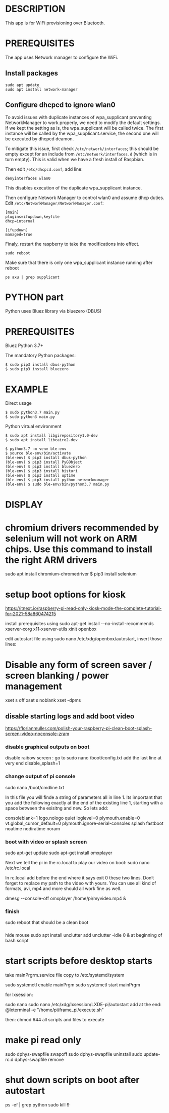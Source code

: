 # DESCRIPTION

This app is for WiFi provisioning over Bluetooth.

# PREREQUISITES

The app uses Network manager to configure the WiFi.

## Install packages

    sudo apt update
    sudo apt install network-manager

## Configure dhcpcd to ignore wlan0

To avoid issues with duplicate instances of wpa_supplicant preventing NetworkManager to work properly, we need to modify the default settings. If we kept the setting as is, the wpa_supplicant will be called twice. The first instance will be called by the wpa_supplicant.service, the second one will be executed by dhcpcd deamon. 

To mitigate this issue, first check `/etc/network/interfaces`; this should be empty except for an include from `/etc/network/interfaces.d` (which is in turn empty). This is valid when we have a fresh install of Raspbian.

Then edit `/etc/dhcpcd.conf`, add line:

    denyinterfaces wlan0

This disables execution of the duplicate wpa_supplicant instance.

Then configure Network Manager to control wlan0 and assume dhcp duties. Edit `/etc/NetworkManager/NetworkManager.conf`:

    [main]
    plugins=ifupdown,keyfile
    dhcp=internal
    
    [ifupdown]
    managed=true

Finaly, restart the raspberry to take the modifications into effect.

`sudo reboot`

Make sure that there is only one wpa_supplicant instance running after reboot

`ps axu | grep supplicant`




# PYTHON part

Python uses Bluez library via bluezero (DBUS)

# PREREQUISITES
Bluez
Python 3.7+

The mandatory Python packages:
```
$ sudo pip3 install dbus-python
$ sudo pip3 install bluezero
```

# EXAMPLE

Direct usage

```console
$ sudo python3.7 main.py
$ sudo python3 main.py
```

Python virtual environment

```
$ sudo apt install libgirepository1.0-dev
$ sudo apt install libcairo2-dev

$ python3.7 -m venv ble-env
$ source ble-env/bin/activate
(ble-env) $ pip3 install dbus-python
(ble-env) $ pip3 install PyGObject
(ble-env) $ pip3 install bluezero
(ble-env) $ pip3 install bisturi
(ble-env) $ pip3 install uptime
(ble-env) $ pip3 install python-networkmanager
(ble-env) $ sudo ble-env/bin/python3.7 main.py
```

# DISPLAY
# chromium drivers recommended by selenium will not work on ARM chips. Use this command to install the right ARM drivers
sudo apt install chromium-chromedriver
$ pip3 install selenium



# setup boot options for kiosk

https://itnext.io/raspberry-pi-read-only-kiosk-mode-the-complete-tutorial-for-2021-58a860474215

install prerequisites using 
sudo apt-get install --no-install-recommends xserver-xorg x11-xserver-utils xinit openbox

edit autostart file using sudo nano /etc/xdg/openbox/autostart, insert those lines:
# Disable any form of screen saver / screen blanking / power management
xset s off
xset s noblank
xset -dpms

## disable starting logs and add boot video
https://florianmuller.com/polish-your-raspberry-pi-clean-boot-splash-screen-video-noconsole-zram

### disable graphical outputs on boot
disable raibow screen :
go to
sudo nano /boot/config.txt
add the last line at very end
disable_splash=1

### change output of pi console
sudo nano /boot/cmdline.txt

In this file you will finde a string of parameters all in line 1. Its important that you add the following exactly at the end of the existing line 1, starting with a space between the exisitng and new. So lets add:

consoleblank=1 logo.nologo quiet loglevel=0 plymouth.enable=0 vt.global_cursor_default=0 plymouth.ignore-serial-consoles splash fastboot noatime nodiratime noram

### boot with video or splash screen
sudo apt-get update
sudo apt-get install omxplayer

Next we tell the pi in the rc.local to play our video on boot:
sudo nano /etc/rc.local

In rc.local add before the end where it says exit 0 these two lines. Don‘t forget to replace my path to the video with yours. You can use all kind of formats, avi, mp4 and more should all work fine as well.

dmesg --console-off
omxplayer /home/pi/myvideo.mp4 &


### finish
sudo reboot
that should be a clean boot


### 
hide mouse
sudo apt install unclutter 
add unclutter -idle 0 & at beginning of bash script


# start scripts before desktop starts
take mainPrgrm.service file
copy to /etc/systemd/system

sudo systemctl enable mainPrgm
sudo systemctl start mainPrgm

for lxsession:

sudo nano sudo nano /etc/xdg/lxsession/LXDE-pi/autostart
add at the end:
@lxterminal -e "/home/pi/frame_pi/execute.sh"

then:
chmod 644 all scripts and files to execute


# make pi read only
sudo dphys-swapfile swapoff
sudo dphys-swapfile uninstall
sudo update-rc.d dphys-swapfile remove

# shut down scripts on boot after autostart

ps -ef | grep python
sudo kill 9 <script number>
